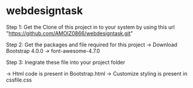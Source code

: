 # webdesigntask

Step 1: Get the Clone of this project in to your system by using this url "https://github.com/AMOIZ0866/webdesigntask.git"

Step 2: Get the packages and file required for this project
-> Download Bootstrap 4.0.0 
-> font-awesome-4.7.0

Step 3: Inegrate these file into your project folder

-> Html code is present in Bootstrap.html
-> Customize styling is present in cssfile.css

